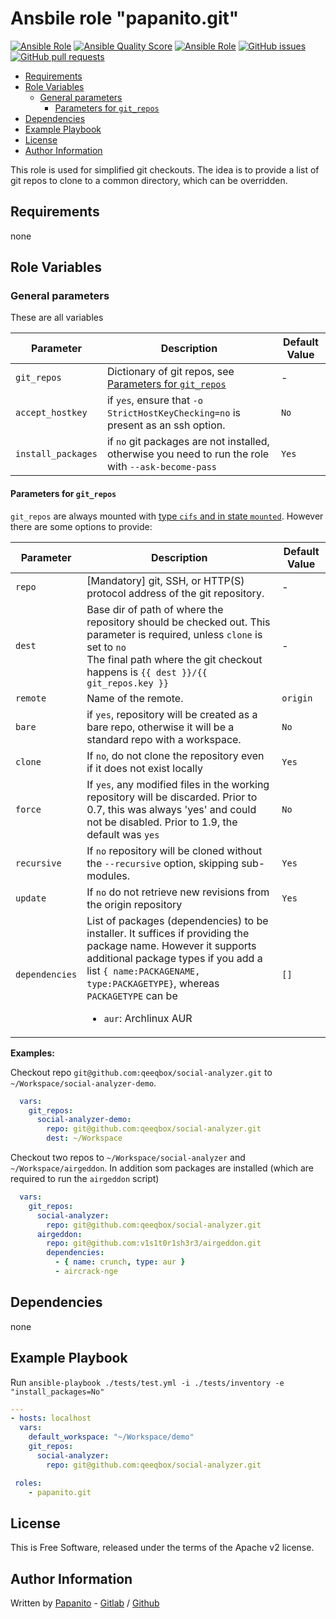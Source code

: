 # Ansbile role "papanito.git"  <!-- omit in toc -->

[![Ansible Role](https://img.shields.io/ansible/role/52578)](https://galaxy.ansible.com/papanito/git) [![Ansible Quality Score](https://img.shields.io/ansible/quality/52578)](https://galaxy.ansible.com/papanito/git) [![Ansible Role](https://img.shields.io/ansible/role/d/52578)](https://galaxy.ansible.com/papanito/git) [![GitHub issues](https://img.shields.io/github/issues/papanito/ansible-role-git)](https://github.com/papanito/ansible-role-git/issues) [![GitHub pull requests](https://img.shields.io/github/issues-pr/papanito/ansible-role-git)](https://github.com/papanito/ansible-role-git/pulls)

- [Requirements](#requirements)
- [Role Variables](#role-variables)
  - [General parameters](#general-parameters)
    - [Parameters for `git_repos`](#parameters-for-git_repos)
- [Dependencies](#dependencies)
- [Example Playbook](#example-playbook)
- [License](#license)
- [Author Information](#author-information)

This role is used for simplified git checkouts. The idea is to provide a list of git repos to clone to a common directory, which can be overridden.

## Requirements

none

## Role Variables

### General parameters

These are all variables

|Parameter|Description|Default Value|
|---------|-----------|-------------|
|`git_repos`|Dictionary of git repos, see [Parameters for `git_repos`](#parameters-for-git-repos)|-|
|`accept_hostkey`|if `yes`, ensure that `-o StrictHostKeyChecking=no` is present as an ssh option.|`No`|
|`install_packages`|if `no`  git packages are not installed, otherwise you need to run the role with `--ask-become-pass`|`Yes`|

#### Parameters for `git_repos`

`git_repos` are always mounted with [type `cifs` and in state `mounted`](https://docs.ansible.com/ansible/latest/modules/mount_module.html). However there are some options to provide:

|Parameter|Description|Default Value|
|---------|-----------|-------------|
|`repo`|[Mandatory] git, SSH, or HTTP(S) protocol address of the git repository.|-|
|`dest`|Base dir of path of where the repository should be checked out. This parameter is required, unless `clone` is set to `no`<br>The final path where the git checkout happens is `{{ dest }}/{{ git_repos.key }}`|-|
|`remote`|Name of the remote.|`origin`|
|`bare`|if `yes`, repository will be created as a bare repo, otherwise it will be a standard repo with a workspace.|`No`|
|`clone`|If `no`, do not clone the repository even if it does not exist locally|`Yes`|
|`force`|If `yes`, any modified files in the working repository will be discarded. Prior to 0.7, this was always 'yes' and could not be disabled. Prior to 1.9, the default was `yes`|`No`|
|`recursive`|If `no` repository will be cloned without the `--recursive` option, skipping sub-modules.|`Yes`|
|`update`|If `no` do not retrieve new revisions from the origin repository|`Yes`|
|`dependencies`|List of packages (dependencies) to be installer. It suffices if providing the package name. However it supports additional package types if you add a list `{ name:PACKAGENAME, type:PACKAGETYPE}`, whereas `PACKAGETYPE` can be<ul><li>`aur`: Archlinux AUR</li></ul>|`[]`|

**Examples:**

Checkout repo `git@github.com:qeeqbox/social-analyzer.git` to `~/Workspace/social-analyzer-demo`.

```yml
  vars:
    git_repos:
      social-analyzer-demo:
        repo: git@github.com:qeeqbox/social-analyzer.git
        dest: ~/Workspace
```

Checkout two repos to `~/Workspace/social-analyzer` and `~/Workspace/airgeddon`. In addition som packages are installed (which are required to run the `airgeddon` script)

```yml
  vars:
    git_repos:
      social-analyzer:
        repo: git@github.com:qeeqbox/social-analyzer.git
      airgeddon:
        repo: git@github.com:v1s1t0r1sh3r3/airgeddon.git
        dependencies:
          - { name: crunch, type: aur }
          - aircrack-nge
```

## Dependencies

none

## Example Playbook

Run `ansible-playbook ./tests/test.yml -i ./tests/inventory -e "install_packages=No"`

```yaml
---
- hosts: localhost
  vars:
    default_workspace: "~/Workspace/demo"
    git_repos:
      social-analyzer:
        repo: git@github.com:qeeqbox/social-analyzer.git

 roles:
    - papanito.git
```

## License

This is Free Software, released under the terms of the Apache v2 license.

## Author Information

Written by [Papanito](https://wyssmann.com) - [Gitlab](https://gitlab.com/papanito) / [Github](https://github.com/papanito)